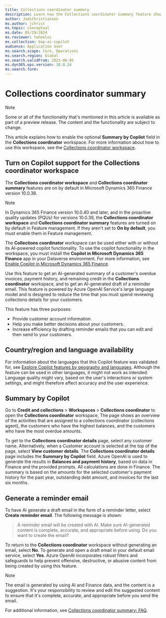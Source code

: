 ```yaml
---
title: Collections coordinator summary
description: Learn how the Collections coordinator summary feature shows AI-generated text in the Summary by Copilot field in the Collections coordinator workspace.
author: JodiChristiansen
ms.author: jchrist
ms.topic: conceptual
ms.date: 05/29/2024
ms.reviewer: twheeloc
ms.collection: bap-ai-copilot
audience: Application User
ms.search.scope: Core, Operations
ms.search.region: Global
ms.search.validFrom: 2023-06-05
ms.dyn365.ops.version: 10.0.24
ms.search.form:    
---
```


# Collections coordinator summary

> [!NOTE]
> Some or all of the functionality that's mentioned in this article is available as part of a preview release. The content and the functionality are subject to change.

This article explains how to enable the optional **Summary by Copilot** field in the **Collections coordinator** workspace. For more information about how to use this workspace, see the [Collections coordinator workspace](collectionsworkspace.md).

## Turn on Copilot support for the Collections coordinator workspace

The **Collections coordinator workspace** and **Collections coordinator summary** features are on by default in Microsoft Dynamics 365 Finance version 10.0.38. 

> [!NOTE]
> In Dynamics 365 Finance version 10.0.40 and later, and in the proactive quality updates (PQUs) for versions 10.0.39, the **Collections coordinator workspace** and **Collections coordinator summary** features are turned on by default in Feature management. If they aren't set to **On by default**, you must enable them in Feature management.

The **Collections coordinator** workspace can be used either with or without its AI-powered copilot functionality. To use the copilot functionality in the workspace, you must install the **Copilot in Microsoft Dynamics 365 Finance** app in your Dataverse environment. For more information, see [Enable Copilot in Microsoft Dynamics 365 Finance](Enable-copilot-in-finance.md).

Use this feature to get an AI-generated summary of a customer's overdue invoices, payment history, and remaining credit in the **Collections coordinator** workspace, and to get an AI-generated draft of a reminder email. This feature is powered by Azure OpenAI Service's large language model and is designed to reduce the time that you must spend reviewing collections details for your customers. 

This feature has three purposes:

- Provide customer account information.
- Help you make better decisions about your customers.
- Increase efficiency by drafting reminder emails that you can edit and then send to your customers.

## Country/region and language availability

For information about the languages that this Copilot feature was validated for, see [Explore Copilot features by geography and languages](https://go.microsoft.com/fwlink/?linkid=2270154). Although the feature can be used in other languages, it might not work as intended. Language quality might vary, based on the user's interactions or system settings, and might therefore affect accuracy and the user experience. 

## Summary by Copilot

Go to **Credit and collections** \> **Workspaces** \> **Collections coordinator** to open the **Collections coordinator** workspace, The page shows an overview of the activities that are assigned to a collections coordinator (collections agent), the customers who have the highest balances, and the customers who have the most overdue amounts.

To get to the **Collections coordinator details** page, select any customer name. Alternatively, when a Customer account is selected at the top of the page, select **View customer details**. The **Collections coordinator details** page includes the **Summary by Copilot** field. Azure OpenAI is used to generate the results in **Balances and payment history**, based on data in Finance and the provided prompts. All calculations are done in Finance. The summary is based on the amounts for the selected customer's payment history for the past year, outstanding debt amount, and invoices for the last six months.

## Generate a reminder email

To have AI generate a draft email in the form of a reminder letter, select **Create reminder email**. The following message is shown:

> A reminder email will be created with AI. Make sure AI-generated content is complete, accurate, and appropriate before using. Do you want to create the email?

To return to the **Collections coordinator** workspace without generating an email, select **No**. To generate and open a draft email in your default email service, select **Yes**. Azure OpenAI incorporates robust filters and safeguards to help prevent offensive, destructive, or abusive content from being created by using this feature.

> [!NOTE]
> The email is generated by using AI and Finance data, and the content is a suggestion. It's your responsibility to review and edit the suggested content to ensure that it's complete, accurate, and appropriate before you send the email.

For additional information, see [Collections coordinator summary: FAQ](collections-coordinator-summary-faq.md).
 
